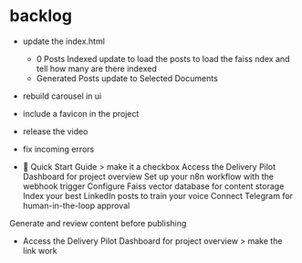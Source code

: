 # backlog
- update the index.html 
    - 0 Posts Indexed update to load the posts to  load the faiss ndex and tell how many are there indexed 
    - Generated Posts update to Selected Documents

- rebuild carousel in ui
- include a favicon in the project
- release the video 
- fix incoming errors
- 🚀 Quick Start Guide > make it a checkbox 
Access the Delivery Pilot Dashboard for project overview
Set up your n8n workflow with the webhook trigger
Configure Faiss vector database for content storage
Index your best LinkedIn posts to train your voice
Connect Telegram for human-in-the-loop approval

Generate and review content before publishing

- Access the Delivery Pilot Dashboard for project overview > make the link work
